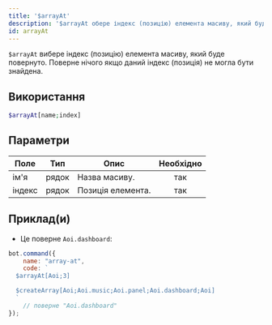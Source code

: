 ```yaml
---
title: '$arrayAt'
description: '$arrayAt обере індекс (позицію) елемента масиву, який буде повернуто. Поверне нічого якщо даний індекс (позиція) не могла бути знайдена.'
id: arrayAt
---
```


`$arrayAt` вибере індекс (позицію) елемента масиву, який буде повернуто. Поверне нічого якщо даний індекс (позиція) не могла бути знайдена.

## Використання

```php
$arrayAt[name;index]
```

## Параметри

| Поле   | Тип   | Опис              | Необхідно |
| ------ | ----- | ----------------- |:---------:|
| ім'я   | рядок | Назва масиву.     |    так    |
| індекс | рядок | Позиція елемента. |    так    |

## Приклад(и)

- Це поверне `Aoi.dashboard`:

```javascript
bot.command({
    name: "array-at",
    code: `
  $arrayAt[Aoi;3]

  $createArray[Aoi;Aoi.music;Aoi.panel;Aoi.dashboard;Aoi]
  `
    // поверне "Aoi.dashboard"
});
```
